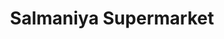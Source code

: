 ---
title: "Salmaniya Supermarket"
url: /mundikkalthazham/salmaniya-supermarket/
shop: Supermarkt
---